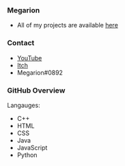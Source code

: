 ### Megarion
- All of my projects are available [here](https://megarion.github.io/)

### Contact

- [YouTube](https://www.youtube.com/channel/UCBrlr_nVSQ_4kZtsY58Q8wA)
- [Itch](https://megarion.itch.io/)
- Megarion#0892

### GitHub Overview
Langauges:
- C++
- HTML
- CSS
- Java
- JavaScript
- Python